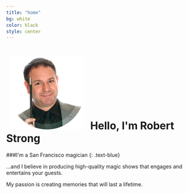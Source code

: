 ```yaml
---
title: "home"
bg: white
color: black
style: center
---
```


<h1><img src="img/robert-circle.png" style="padding:0 10px;" />
  <span class="inlineblock">Hello, I'm Robert Strong</span>
</h1>

###I'm a San Francisco magician
{: .text-blue}

…and I believe in producing high-quality magic shows that engages and entertains your guests.

My passion is creating memories that will last a lifetime.
